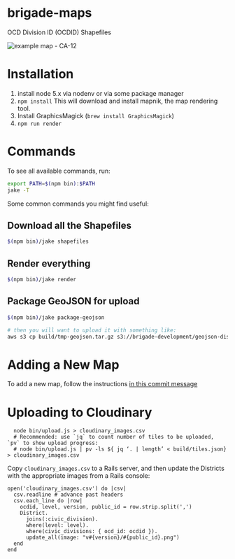 brigade-maps
============================

OCD Division ID (OCDID) Shapefiles

![example map - CA-12](https://raw.githubusercontent.com/tdooner/brigade-maps/master/example.png)

# Installation

1. install node 5.x via nodenv or via some package manager
2. `npm install`
   This will download and install mapnik, the map rendering tool.
3. Install GraphicsMagick (`brew install GraphicsMagick`)
4. `npm run render`

# Commands
To see all available commands, run:

```bash
export PATH=$(npm bin):$PATH
jake -T
```

Some common commands you might find useful:

## Download all the Shapefiles
```bash
$(npm bin)/jake shapefiles
```

## Render everything
```bash
$(npm bin)/jake render
```

## Package GeoJSON for upload
```bash
$(npm bin)/jake package-geojson

# then you will want to upload it with something like:
aws s3 cp build/tmp-geojson.tar.gz s3://brigade-development/geojson-districts.tar.gz --acl=public-read
```

# Adding a New Map
To add a new map, follow the instructions [in this commit
message](https://github.com/tdooner/brigade-maps/commit/15b485c1d8c4f2e8ff4fc1542961ab991bf60cbd)

# Uploading to Cloudinary

```
  node bin/upload.js > cloudinary_images.csv
  # Recommended: use `jq` to count number of tiles to be uploaded, `pv` to show upload progress:
  # node bin/upload.js | pv -ls ${ jq ‘. | length’ < build/tiles.json} > cloudinary_images.csv
```

Copy `cloudinary_images.csv` to a Rails server, and then update the Districts
with the appropriate images from a Rails console:

```
open('cloudinary_images.csv') do |csv|
  csv.readline # advance past headers
  csv.each_line do |row|
    ocdid, level, version, public_id = row.strip.split(',')
    District.
      joins(:civic_division).
      where(level: level).
      where(civic_divisions: { ocd_id: ocdid }).
      update_all(image: "v#{version}/#{public_id}.png")
  end
end
```
